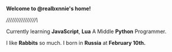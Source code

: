 **Welcome to @realbxnnie's home!**

*//\/\/\/\/\/\/\/\/\/\/\/\/\/\/\\*


Currently learning **JavaScript**, **Lua**
A Middle **Python** Programmer.

I like **Rabbits** so much.
I born in **Russia** at **February 10th.**
